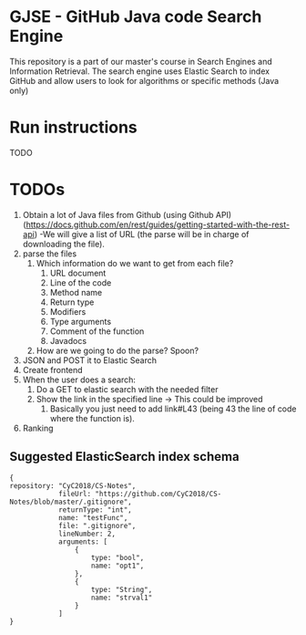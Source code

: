 # GJSE - GitHub Java code Search Engine
This repository is a part of our master's course in Search Engines and Information Retrieval.
The search engine uses Elastic Search to index GitHub and allow users to look for algorithms or specific methods (Java only)

# Run instructions
TODO

# TODOs
1. Obtain a lot of Java files from Github (using Github API) (https://docs.github.com/en/rest/guides/getting-started-with-the-rest-api)
-We will give a list of URL (the parse will be in charge of downloading the file).
1. parse the files
    1. Which information do we want to get from each file?
        1. URL document
        1. Line of the code
        1. Method name
        1. Return type
        1. Modifiers
        1. Type arguments
        1. Comment of the function
        1. Javadocs
    1. How are we going to do the parse? Spoon?
1. JSON and POST it to Elastic Search
1. Create frontend
1. When the user does a search:
    1. Do a GET to elastic search with the needed filter
    1. Show the link in the specified line -> This could be improved
        1. Basically you just need to add link#L43 (being 43 the line of code where the function is).
1. Ranking 

## Suggested ElasticSearch index schema
```
{
repository: "CyC2018/CS-Notes",
            fileUrl: "https://github.com/CyC2018/CS-Notes/blob/master/.gitignore",
            returnType: "int",
            name: "testFunc",
            file: ".gitignore",
            lineNumber: 2,
            arguments: [
                {
                    type: "bool",
                    name: "opt1",
                },
                {
                    type: "String",
                    name: "strval1"
                }
            ]
}

```